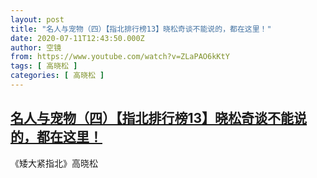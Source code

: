 ```yaml
---
layout: post
title: "名人与宠物（四）【指北排行榜13】晓松奇谈不能说的，都在这里！"
date: 2020-07-11T12:43:50.000Z
author: 空镜
from: https://www.youtube.com/watch?v=ZLaPAO6kKtY
tags: [ 高晓松 ]
categories: [ 高晓松 ]
---
```

<!--1594471430000-->
[名人与宠物（四）【指北排行榜13】晓松奇谈不能说的，都在这里！](https://www.youtube.com/watch?v=ZLaPAO6kKtY)
------

<div>
《矮大紧指北》高晓松
</div>
